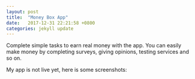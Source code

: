 ```yaml
---
layout: post
title:  "Money Box App"
date:   2017-12-31 22:21:58 +0800
categories: jekyll update
---
```

Complete simple tasks to earn real money with the app. You can easily make money by completing surveys, giving opinions, testing services and so on.

My app is not live yet, here is some screenshots:
